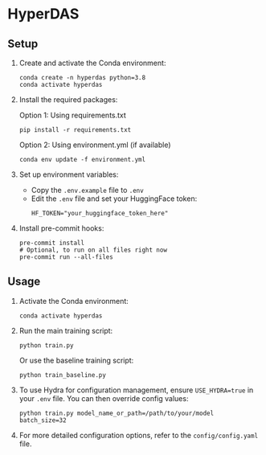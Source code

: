 # HyperDAS

## Setup

1. Create and activate the Conda environment:
   ```
   conda create -n hyperdas python=3.8
   conda activate hyperdas
   ```

2. Install the required packages:
   
   Option 1: Using requirements.txt
   ```
   pip install -r requirements.txt
   ```
   
   Option 2: Using environment.yml (if available)
   ```
   conda env update -f environment.yml
   ```

3. Set up environment variables:
   - Copy the `.env.example` file to `.env`
   - Edit the `.env` file and set your HuggingFace token:
     ```
     HF_TOKEN="your_huggingface_token_here"
     ```

4. Install pre-commit hooks:
   ```
   pre-commit install
   # Optional, to run on all files right now
   pre-commit run --all-files
   ```

## Usage

1. Activate the Conda environment:
   ```
   conda activate hyperdas
   ```

2. Run the main training script:
   ```
   python train.py
   ```

   Or use the baseline training script:
   ```
   python train_baseline.py
   ```

3. To use Hydra for configuration management, ensure `USE_HYDRA=true` in your `.env` file. You can then override config values:
   ```
   python train.py model_name_or_path=/path/to/your/model batch_size=32
   ```

4. For more detailed configuration options, refer to the `config/config.yaml` file.
